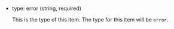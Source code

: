 - type: error (string, required)

    This is the type of this item. The type for this item will be `error`.
